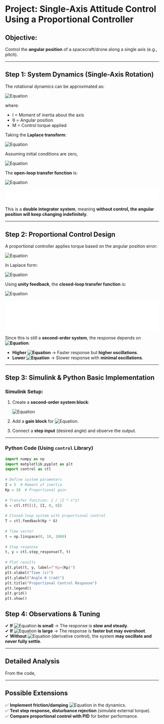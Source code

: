 # **Project: Single-Axis Attitude Control Using a Proportional Controller**

## **Objective:**  
Control the **angular position** of a spacecraft/drone along a single axis (e.g., pitch).  

---

## **Step 1: System Dynamics (Single-Axis Rotation)**  
The rotational dynamics can be approximated as:

![Equation](https://quicklatex.com/cache3/d8/ql_b2299087ca63642a93e8ad7b3f59acd8_l3.png)


where:  
- I  = Moment of inertia about the axis  
- θ = Angular position  
- M  = Control torque applied  

Taking the **Laplace transform**:  

![Equation](https://quicklatex.com/cache3/3f/ql_94ecbde34f065dd8e45fbfbb276a2d3f_l3.png)

Assuming initial conditions are zero,

![Equation](https://quicklatex.com/cache3/66/ql_511bf8f0c921630b16c4939c9bcf6566_l3.png)

The **open-loop transfer function** is:

![Equation](https://quicklatex.com/cache3/51/ql_466f397dcf6761de153201f098199d51_l3.png)

![Image](https://github.com/abhx7/Control-Systems/blob/main/Simple%20Projects%20-%20Control%20Systems/BasicController-OpenLoopBD.png)

This is a **double integrator system**, meaning **without control, the angular position will keep changing indefinitely**.  

---

## **Step 2: Proportional Control Design**  
A proportional controller applies torque based on the angular position error:

![Equation](https://quicklatex.com/cache3/ed/ql_92ef34dac90e5c774e599b60ddfb67ed_l3.png)

In Laplace form:

![Equation](https://quicklatex.com/cache3/33/ql_e8f86c9ddeea56e236290312906ab933_l3.png)

Using **unity feedback**, the **closed-loop transfer function** is:

![Equation](https://quicklatex.com/cache3/4d/ql_eafb61a1ad97634c1346066d1aee404d_l3.png)

![Image](https://github.com/abhx7/Control-Systems/blob/main/Simple%20Projects%20-%20Control%20Systems/BasicController-ClosedLoopBD.png)

Since this is still a **second-order system**, the response depends on **![Equation](https://quicklatex.com/cache3/97/ql_472657be04f1eaed46d63aa1534c2397_l3.png)**:  
- **Higher ![Equation](https://quicklatex.com/cache3/97/ql_472657be04f1eaed46d63aa1534c2397_l3.png)** → Faster response but **higher oscillations**.  
- **Lower ![Equation](https://quicklatex.com/cache3/97/ql_472657be04f1eaed46d63aa1534c2397_l3.png)** → Slower response with **minimal oscillations**.  

---

## **Step 3: Simulink & Python Basic Implementation**   

### **Simulink Setup:**  
1. Create a **second-order system block**:  

   ![Equation](https://quicklatex.com/cache3/c7/ql_ca82c0e253f56da8ce1a3598db68a7c7_l3.png)

2. Add a **gain block** for ![Equation](https://quicklatex.com/cache3/97/ql_472657be04f1eaed46d63aa1534c2397_l3.png).  
3. Connect a **step input** (desired angle) and observe the output.  

---

### **Python Code (Using `control` Library)**  

```python
import numpy as np
import matplotlib.pyplot as plt
import control as ctl

# Define system parameters
I = 5  # Moment of inertia
Kp = 10  # Proportional gain

# Transfer function: 1 / (I * s^2)
G = ctl.tf([1], [I, 0, 0])

# Closed-loop system with proportional control
T = ctl.feedback(Kp * G)

# Time vector
t = np.linspace(0, 10, 1000)

# Step response
t, y = ctl.step_response(T, t)

# Plot results
plt.plot(t, y, label=f"Kp={Kp}")
plt.xlabel("Time (s)")
plt.ylabel("Angle θ (rad)")
plt.title("Proportional Control Response")
plt.legend()
plt.grid()
plt.show()
```

## Step 4: Observations & Tuning
✔ **If** ![Equation](https://quicklatex.com/cache3/97/ql_472657be04f1eaed46d63aa1534c2397_l3.png) **is small** → The response is **slow and steady**.  
✔ **If** ![Equation](https://quicklatex.com/cache3/97/ql_472657be04f1eaed46d63aa1534c2397_l3.png) **is large** → The response is **faster but may overshoot**.  
✔ **Without** ![Equation](https://quicklatex.com/cache3/4a/ql_16700456c6d1465a43e0426f2e9bc54a_l3.png) (derivative control), the system **may oscillate and never fully settle**.  

---

## Detailed Analysis 
From the code, 


---
## Possible Extensions
✅ **Implement friction/damping** ![Equation](https://quicklatex.com/cache3/76/ql_a0619f4555f93c31dd585aa1c54b3c76_l3.png) in the dynamics.  
✅ **Test step response, disturbance rejection** (simulate external torque).  
✅ **Compare proportional control with PID** for better performance.  



